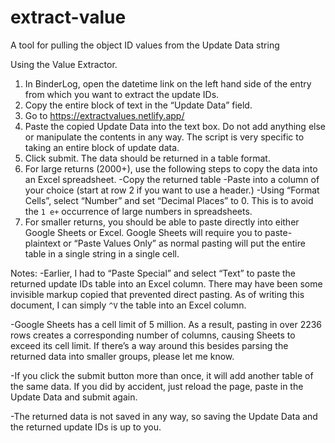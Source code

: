 # extract-value
A tool for pulling the object ID values from the Update Data string

Using the Value Extractor.

1) In BinderLog, open the datetime link on the left hand side of the entry from which you want to extract the update IDs.
2) Copy the entire block of text in the “Update Data” field. 
3) Go to https://extractvalues.netlify.app/
4) Paste the copied Update Data into the text box. Do not add anything else or manipulate the contents in any way. The script is very specific to taking an entire block of update data.
5) Click submit. The data should be returned in a table format. 
7) For large returns (2000+), use the following steps to copy the data into an Excel spreadsheet.
    -Copy the returned table
    -Paste into a column of your choice (start at row 2 if you want to use a header.)
    -Using “Format Cells”, select “Number” and set “Decimal Places” to 0. This is to avoid the `1 e+` occurrence of large numbers in spreadsheets.
8) For smaller returns, you should be able to paste directly into either Google Sheets or Excel. Google Sheets will require you to paste-plaintext or “Paste Values Only” as normal pasting will put the entire table in a single string in a single cell.

Notes: 
-Earlier, I had to “Paste Special” and select “Text” to paste the returned update IDs table into an Excel column. There may have been some invisible markup copied that prevented direct pasting. As of writing this document, I can simply `^V` the table into an Excel column.

-Google Sheets has a cell limit of 5 million. As a result, pasting in over 2236 rows creates a corresponding number of columns, causing Sheets to exceed its cell limit. If there’s a way around this besides parsing the returned data into smaller groups, please let me know.

-If you click the submit button more than once, it will add another table of the same data. If you did by accident, just reload the page, paste in the Update Data and submit again. 

-The returned data is not saved in any way, so saving the Update Data and the returned update IDs is up to you. 


